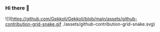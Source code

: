 ### Hi there 👋

<p align="center">

![](https://github.com/Gekkoli/Gekkoli/blob/main/assets/github-contribution-grid-snake.gif ./assets/github-contribution-grid-snake.svg)
</p>
